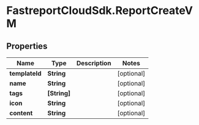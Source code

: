 # FastreportCloudSdk.ReportCreateVM

## Properties

Name | Type | Description | Notes
------------ | ------------- | ------------- | -------------
**templateId** | **String** |  | [optional] 
**name** | **String** |  | [optional] 
**tags** | **[String]** |  | [optional] 
**icon** | **String** |  | [optional] 
**content** | **String** |  | [optional] 


